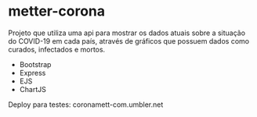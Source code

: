 # metter-corona
Projeto que utiliza uma api para mostrar os dados atuais sobre a situação do COVID-19 em cada país, através de gráficos que possuem dados como curados, infectados e mortos.

- Bootstrap
- Express
- EJS
- ChartJS

Deploy para testes: coronamett-com.umbler.net
